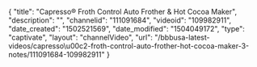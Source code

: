 {
    "title": "Capresso&reg; Froth Control Auto Frother &amp; Hot Cocoa Maker",
    "description": "",
    "channelid": "111091684",
    "videoid": "109982911",
    "date_created": "1502521569",
    "date_modified": "1504049172",
    "type": "captivate",
    "layout": "channelVideo",
    "url": "\/bbbusa-latest-videos\/capresso\u00c2-froth-control-auto-frother-hot-cocoa-maker-3-notes\/111091684-109982911"
}